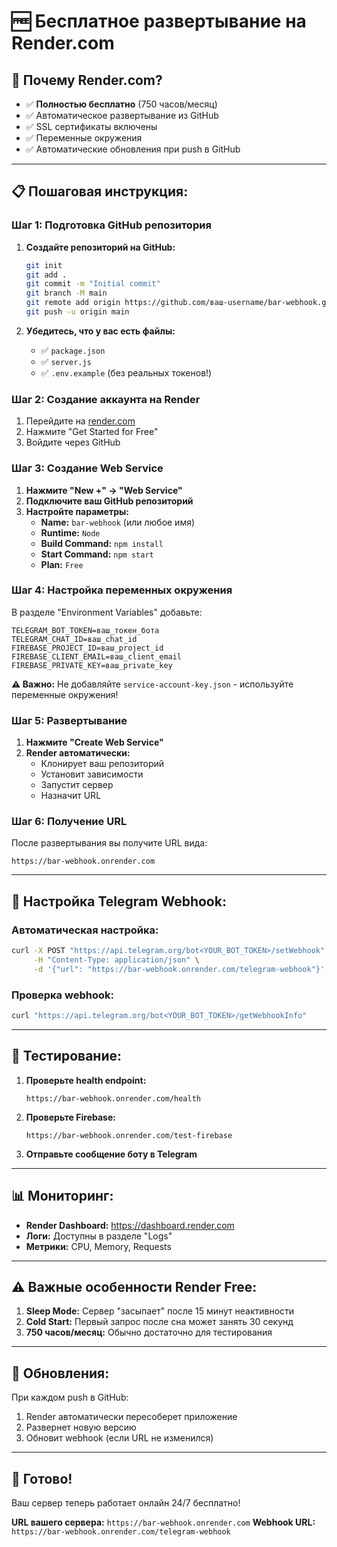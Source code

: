 # 🆓 Бесплатное развертывание на Render.com

## 🎯 **Почему Render.com?**
- ✅ **Полностью бесплатно** (750 часов/месяц)
- ✅ Автоматическое развертывание из GitHub
- ✅ SSL сертификаты включены
- ✅ Переменные окружения
- ✅ Автоматические обновления при push в GitHub

---

## 📋 **Пошаговая инструкция:**

### **Шаг 1: Подготовка GitHub репозитория**

1. **Создайте репозиторий на GitHub:**
   ```bash
   git init
   git add .
   git commit -m "Initial commit"
   git branch -M main
   git remote add origin https://github.com/ваш-username/bar-webhook.git
   git push -u origin main
   ```

2. **Убедитесь, что у вас есть файлы:**
   - ✅ `package.json`
   - ✅ `server.js`
   - ✅ `.env.example` (без реальных токенов!)

### **Шаг 2: Создание аккаунта на Render**

1. Перейдите на [render.com](https://render.com)
2. Нажмите "Get Started for Free"
3. Войдите через GitHub

### **Шаг 3: Создание Web Service**

1. **Нажмите "New +" → "Web Service"**
2. **Подключите ваш GitHub репозиторий**
3. **Настройте параметры:**
   - **Name:** `bar-webhook` (или любое имя)
   - **Runtime:** `Node`
   - **Build Command:** `npm install`
   - **Start Command:** `npm start`
   - **Plan:** `Free`

### **Шаг 4: Настройка переменных окружения**

В разделе "Environment Variables" добавьте:

```
TELEGRAM_BOT_TOKEN=ваш_токен_бота
TELEGRAM_CHAT_ID=ваш_chat_id
FIREBASE_PROJECT_ID=ваш_project_id
FIREBASE_CLIENT_EMAIL=ваш_client_email
FIREBASE_PRIVATE_KEY=ваш_private_key
```

**⚠️ Важно:** Не добавляйте `service-account-key.json` - используйте переменные окружения!

### **Шаг 5: Развертывание**

1. **Нажмите "Create Web Service"**
2. **Render автоматически:**
   - Клонирует ваш репозиторий
   - Установит зависимости
   - Запустит сервер
   - Назначит URL

### **Шаг 6: Получение URL**

После развертывания вы получите URL вида:
```
https://bar-webhook.onrender.com
```

---

## 🤖 **Настройка Telegram Webhook:**

### **Автоматическая настройка:**
```bash
curl -X POST "https://api.telegram.org/bot<YOUR_BOT_TOKEN>/setWebhook" \
     -H "Content-Type: application/json" \
     -d '{"url": "https://bar-webhook.onrender.com/telegram-webhook"}'
```

### **Проверка webhook:**
```bash
curl "https://api.telegram.org/bot<YOUR_BOT_TOKEN>/getWebhookInfo"
```

---

## 🧪 **Тестирование:**

1. **Проверьте health endpoint:**
   ```
   https://bar-webhook.onrender.com/health
   ```

2. **Проверьте Firebase:**
   ```
   https://bar-webhook.onrender.com/test-firebase
   ```

3. **Отправьте сообщение боту в Telegram**

---

## 📊 **Мониторинг:**

- **Render Dashboard:** https://dashboard.render.com
- **Логи:** Доступны в разделе "Logs"
- **Метрики:** CPU, Memory, Requests

---

## ⚠️ **Важные особенности Render Free:**

1. **Sleep Mode:** Сервер "засыпает" после 15 минут неактивности
2. **Cold Start:** Первый запрос после сна может занять 30 секунд
3. **750 часов/месяц:** Обычно достаточно для тестирования

---

## 🔄 **Обновления:**

При каждом push в GitHub:
1. Render автоматически пересоберет приложение
2. Развернет новую версию
3. Обновит webhook (если URL не изменился)

---

## 🎉 **Готово!**

Ваш сервер теперь работает онлайн 24/7 бесплатно!

**URL вашего сервера:** `https://bar-webhook.onrender.com`
**Webhook URL:** `https://bar-webhook.onrender.com/telegram-webhook`
